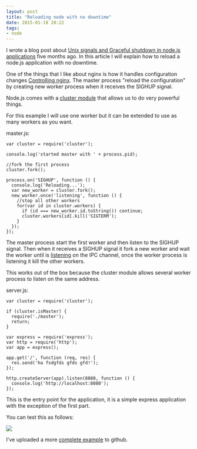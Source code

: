 ```yaml
---
layout: post
title: "Reloading node with no downtime"
date: 2015-01-18 20:22
tags:
- node
---
```


I wrote a blog post about [Unix signals and Graceful shutdown in node.js applications](http://joseoncode.com/2014/07/21/graceful-shutdown-in-node-dot-js/) five months ago. In this article I will explain how to reload a node.js application with no downtime.

One of the things that I like about nginx is how it handles configuration changes [Controlling nginx](http://nginx.org/en/docs/control.html). The master process "reload the configuration" by creating new worker process when it receives the SIGHUP signal.

Node.js comes with a [cluster module](http://nodejs.org/api/cluster.html) that allows us to do very powerful things.

For this example I will use one worker but it can be extended to use as many workers as you want.

master.js:

```
var cluster = require('cluster');

console.log('started master with ' + process.pid);

//fork the first process
cluster.fork();

process.on('SIGHUP', function () {
  console.log('Reloading...');
  var new_worker = cluster.fork();
  new_worker.once('listening', function () {
    //stop all other workers
    for(var id in cluster.workers) {
      if (id === new_worker.id.toString()) continue;
      cluster.workers[id].kill('SIGTERM');
    }
  });
});
```

The master process start the first worker and then listen to the SIGHUP signal. Then when it receives a SIGHUP signal it fork a new worker and wait the worker until is [listening](http://nodejs.org/api/cluster.html#cluster_event_listening) on the IPC channel, once the worker process is listening it kill the other workers.

This works out of the box because the cluster module allows several worker process to listen on the same address.

server.js:

```
var cluster = require('cluster');

if (cluster.isMaster) {
  require('./master');
  return;
}

var express = require('express');
var http = require('http');
var app = express();

app.get('/', function (req, res) {
  res.send('ha fsdgfds gfds gfd!');
});

http.createServer(app).listen(8080, function () {
  console.log('http://localhost:8080');
});
```

This is the entry point for the application, it is a simple express application with the exception of the first part.

You can test this as follows:

![](https://s3.amazonaws.com/joseoncode.com/img/node_reload.png)

I've uploaded a more [complete example](https://github.com/jfromaniello/zero-downtime-node) to github.

